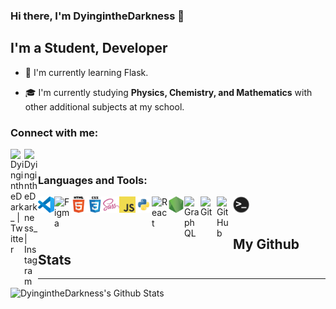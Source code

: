 ### Hi there, I'm DyingintheDarkness 👋
## I'm a Student, Developer
- 🌱  I'm currently learning Flask.
<!-- - 🛠  I'm currently working on halolegion.com -->
- 🎓 I'm currently studying **Physics, Chemistry, and Mathematics** with other additional subjects at my school.



### Connect with me:

[<img align="left" alt="DyingintheDark_ | Twitter" width="22px" src="https://user-images.githubusercontent.com/64571343/128832247-a86283fb-0f47-4e80-83d3-b5a505b84f5e.png" />][twitter]
[<img align="left" alt="DyingintheDarkness_ | Instagram" width="22px" src="https://user-images.githubusercontent.com/64571343/128832366-34781d5f-034c-4723-b8e8-c4bed0e807a1.png" />][instagram]


<br />

### Languages and Tools:

<img align="left" alt="Visual Studio Code" width="26px" src="https://raw.githubusercontent.com/github/explore/80688e429a7d4ef2fca1e82350fe8e3517d3494d/topics/visual-studio-code/visual-studio-code.png" />
<img align="left" alt="Figma" width="26px" src="https://user-images.githubusercontent.com/64571343/128831264-e7cd5436-9b73-4301-85eb-b1b4090cfa59.png" />
<img align="left" alt="HTML5" width="26px" src="https://raw.githubusercontent.com/github/explore/80688e429a7d4ef2fca1e82350fe8e3517d3494d/topics/html/html.png" />
<img align="left" alt="CSS3" width="26px" src="https://raw.githubusercontent.com/github/explore/80688e429a7d4ef2fca1e82350fe8e3517d3494d/topics/css/css.png" />
<img align="left" alt="Sass" width="26px" src="https://raw.githubusercontent.com/github/explore/80688e429a7d4ef2fca1e82350fe8e3517d3494d/topics/sass/sass.png" />
<img align="left" alt="JavaScript" width="26px" src="https://raw.githubusercontent.com/github/explore/80688e429a7d4ef2fca1e82350fe8e3517d3494d/topics/javascript/javascript.png" />
<img align="left" alt="JavaScript" width="26px" src="https://raw.githubusercontent.com/github/explore/80688e429a7d4ef2fca1e82350fe8e3517d3494d/topics/python/python.png" />
<img align="left" alt="React" width="26px" src="https://user-images.githubusercontent.com/64571343/128832940-7d6954e8-0007-43da-ac2d-de858ec722f5.png" />
<img align="left" alt="Node.js" width="26px" src="https://raw.githubusercontent.com/github/explore/80688e429a7d4ef2fca1e82350fe8e3517d3494d/topics/nodejs/nodejs.png" />
<img align="left" alt="GraphQL" width="26px" src="https://user-images.githubusercontent.com/64571343/134542042-f1abdff6-ceb7-4320-ba5d-7ad4e6a81324.png" />
<img align="left" alt="Git" width="26px" src="https://user-images.githubusercontent.com/64571343/128831325-fb3b7c52-ad26-4238-b24c-2572bb2037f3.png" />
<img align="left" alt="GitHub" width="26px" src="https://user-images.githubusercontent.com/64571343/128832627-8eae35aa-8ec7-40c4-9d77-ee006349b962.png" />
<img align="left" alt="Terminal" width="26px" src="https://raw.githubusercontent.com/github/explore/80688e429a7d4ef2fca1e82350fe8e3517d3494d/topics/terminal/terminal.png" />

<br />
<br />

## My Github Stats
---
<img align="left" alt="DyingintheDarkness's Github Stats" src="https://github-readme-stats.vercel.app/api?username=dyinginthedarkness&show_icons=true&hide_border=true">



[twitter]: https://twitter.com/DyingintheDark_
[instagram]: https://www.instagram.com/dyinginthedarkness_/




